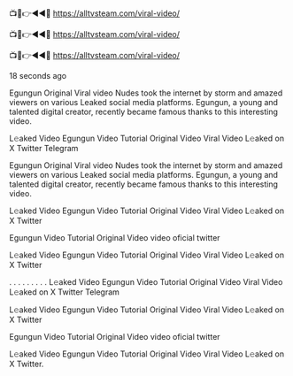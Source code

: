 📺📱👉◄◄🔴  https://alltvsteam.com/viral-video/

📺📱👉◄◄🔴  https://alltvsteam.com/viral-video/

📺📱👉◄◄🔴  https://alltvsteam.com/viral-video/

18 seconds ago

Egungun Original Viral video Nudes took the internet by storm and amazed viewers on various Leaked social media platforms. Egungun, a young and talented digital creator, recently became famous thanks to this interesting video.

L𝚎aked Video Egungun Video Tutorial Original Video Viral Video L𝚎aked on X Twitter Telegram


Egungun Original Viral video Nudes took the internet by storm and amazed viewers on various Leaked social media platforms. Egungun, a young and talented digital creator, recently became famous thanks to this interesting video.

L𝚎aked Video Egungun Video Tutorial Original Video Viral Video L𝚎aked on X Twitter

Egungun Video Tutorial Original Video video oficial twitter

L𝚎aked Video Egungun Video Tutorial Original Video Viral Video L𝚎aked on X Twitter

. . . . . . . . . L𝚎aked Video Egungun Video Tutorial Original Video Viral Video L𝚎aked on X Twitter Telegram

L𝚎aked Video Egungun Video Tutorial Original Video Viral Video L𝚎aked on X Twitter

Egungun Video Tutorial Original Video video oficial twitter

L𝚎aked Video Egungun Video Tutorial Original Video Viral Video L𝚎aked on X Twitter.
